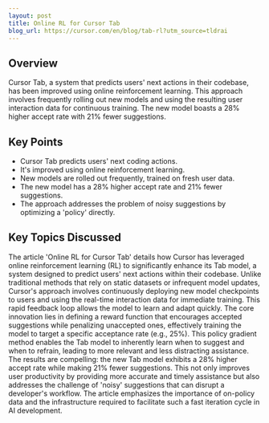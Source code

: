 ```yaml
---
layout: post 
title: Online RL for Cursor Tab
blog_url: https://cursor.com/en/blog/tab-rl?utm_source=tldrai 
---
```


## Overview

Cursor Tab, a system that predicts users' next actions in their codebase, has been improved using online reinforcement learning. This approach involves frequently rolling out new models and using the resulting user interaction data for continuous training. The new model boasts a 28% higher accept rate with 21% fewer suggestions.

## Key Points

- Cursor Tab predicts users' next coding actions.
- It's improved using online reinforcement learning.
- New models are rolled out frequently, trained on fresh user data.
- The new model has a 28% higher accept rate and 21% fewer suggestions.
- The approach addresses the problem of noisy suggestions by optimizing a 'policy' directly.

## Key Topics Discussed

The article 'Online RL for Cursor Tab' details how Cursor has leveraged online reinforcement learning (RL) to significantly enhance its Tab model, a system designed to predict users' next actions within their codebase. Unlike traditional methods that rely on static datasets or infrequent model updates, Cursor's approach involves continuously deploying new model checkpoints to users and using the real-time interaction data for immediate training. This rapid feedback loop allows the model to learn and adapt quickly. The core innovation lies in defining a reward function that encourages accepted suggestions while penalizing unaccepted ones, effectively training the model to target a specific acceptance rate (e.g., 25%). This policy gradient method enables the Tab model to inherently learn when to suggest and when to refrain, leading to more relevant and less distracting assistance. The results are compelling: the new Tab model exhibits a 28% higher accept rate while making 21% fewer suggestions. This not only improves user productivity by providing more accurate and timely assistance but also addresses the challenge of 'noisy' suggestions that can disrupt a developer's workflow. The article emphasizes the importance of on-policy data and the infrastructure required to facilitate such a fast iteration cycle in AI development.

